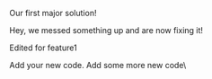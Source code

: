 Our first major solution!

Hey, we messed something up and are now fixing it!

Edited for feature1

Add your new code.
Add some more new code\
